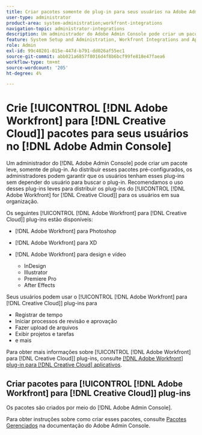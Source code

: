 ```yaml
---
title: Criar pacotes somente de plug-in para seus usuários na Adobe Admin Console
user-type: administrator
product-area: system-administration;workfront-integrations
navigation-topic: administrator-integrations
description: Um administrador do Adobe Admin Console pode criar um pacote leve, somente de plug-in. Ao distribuir esses pacotes pré-configurados, os administradores podem garantir que os usuários tenham esses plug-ins sem depender do usuário para buscar o plug-in. Recomendamos o uso desses plug-ins leves para distribuir os plug-ins do Adobe Workfront for Creative Cloud para os usuários em sua organização.
feature: System Setup and Administration, Workfront Integrations and Apps
role: Admin
exl-id: 99c40201-815e-447d-b791-dd026af55ec1
source-git-commit: abb021a6857f8016d4f8b6bcf99fe818e47faea6
workflow-type: tm+mt
source-wordcount: '205'
ht-degree: 4%

---
```


# Crie [!UICONTROL [!DNL Adobe Workfront] para [!DNL Creative Cloud]] pacotes para seus usuários no [!DNL Adobe Admin Console]

Um administrador do [!DNL Adobe Admin Console] pode criar um pacote leve, somente de plug-in. Ao distribuir esses pacotes pré-configurados, os administradores podem garantir que os usuários tenham esses plug-ins sem depender do usuário para buscar o plug-in. Recomendamos o uso desses plug-ins leves para distribuir os plug-ins do [!UICONTROL [!DNL Adobe Workfront] for [!DNL Creative Cloud]] para os usuários em sua organização.

Os seguintes [!UICONTROL [!DNL Adobe Workfront] para [!DNL Creative Cloud]] plug-ins estão disponíveis:

* [!DNL Adobe Workfront] para Photoshop
* [!DNL Adobe Workfront] para XD
* [!DNL Adobe Workfront] para design e vídeo

   * InDesign
   * Illustrator
   * Premiere Pro
   * After Effects

Seus usuários podem usar o [!UICONTROL [!DNL Adobe Workfront] para [!DNL Creative Cloud]] plug-ins para

* Registrar de tempo
* Iniciar processos de revisão e aprovação
* Fazer upload de arquivos
* Exibir projetos e tarefas
* e mais

Para obter mais informações sobre [!UICONTROL [!DNL Adobe Workfront] para [!DNL Creative Cloud]] plug-ins, consulte [[!DNL Adobe Workfront] plug-in para [!DNL Creative Cloud] aplicativos](/help/quicksilver/workfront-integrations-and-apps/adobe-workfront-for-creative-cloud/wf-adobe-cc.md).

## Criar pacotes para [!UICONTROL [!DNL Adobe Workfront] para [!DNL Creative Cloud]] plug-ins

Os pacotes são criados por meio do [!DNL Adobe Admin Console].

Para obter instruções sobre como criar esses pacotes, consulte [Pacotes Gerenciados](https://helpx.adobe.com/enterprise/using/create-nul-packages.html#managed-packages) na documentação do Adobe Admin Console.
